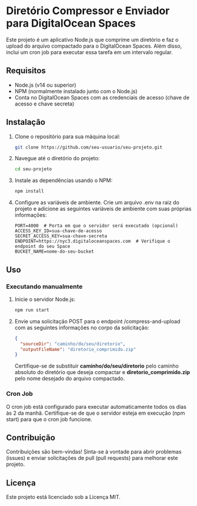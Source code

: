 # Diretório Compressor e Enviador para DigitalOcean Spaces

Este projeto é um aplicativo Node.js que comprime um diretório e faz o upload do arquivo compactado para o DigitalOcean Spaces. Além disso, inclui um cron job para executar essa tarefa em um intervalo regular.

## Requisitos

- Node.js (v14 ou superior)
- NPM (normalmente instalado junto com o Node.js)
- Conta no DigitalOcean Spaces com as credenciais de acesso (chave de acesso e chave secreta)

## Instalação

1. Clone o repositório para sua máquina local:

   ```bash
   git clone https://github.com/seu-usuario/seu-projeto.git
   ```

2. Navegue até o diretório do projeto:

   ```bash
   cd seu-projeto
   ```

3. Instale as dependências usando o NPM:

   ```bash
   npm install
   ```

4. Configure as variáveis de ambiente. Crie um arquivo .env na raiz do projeto e adicione as seguintes variáveis de ambiente com suas próprias informações:

   ```env
   PORT=4000  # Porta em que o servidor será executado (opcional)
   ACCESS_KEY_ID=sua-chave-de-acesso
   SECRET_ACCESS_KEY=sua-chave-secreta
   ENDPOINT=https://nyc3.digitaloceanspaces.com  # Verifique o endpoint do seu Space
   BUCKET_NAME=nome-do-seu-bucket
   ```

## Uso

### Executando manualmente

1. Inicie o servidor Node.js:

   ```bash
   npm run start
   ```
   
2. Envie uma solicitação POST para o endpoint /compress-and-upload com as seguintes informações no corpo da solicitação:

   ```json
   {
     "sourceDir": "caminho/do/seu/diretorio",
     "outputFileName": "diretorio_comprimido.zip"
   }
   ```

   Certifique-se de substituir **caminho/do/seu/diretorio** pelo caminho absoluto do diretório que deseja compactar e **diretorio_comprimido.zip** pelo nome desejado do arquivo compactado.

### Cron Job

O cron job está configurado para executar automaticamente todos os dias às 2 da manhã. Certifique-se de que o servidor esteja em execução (npm start) para que o cron job funcione.

## Contribuição

Contribuições são bem-vindas! Sinta-se à vontade para abrir problemas (issues) e enviar solicitações de pull (pull requests) para melhorar este projeto.

## Licença
Este projeto está licenciado sob a Licença MIT.